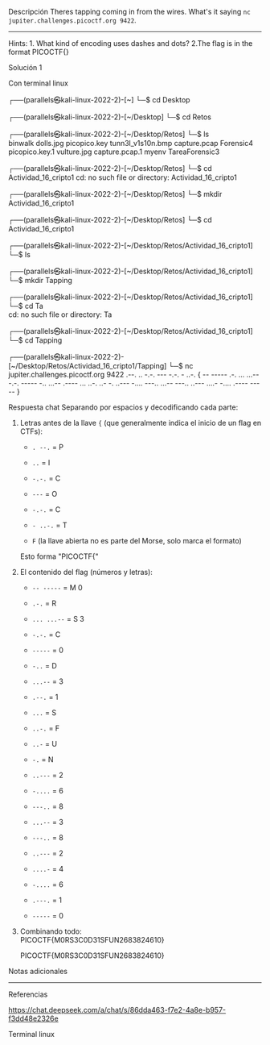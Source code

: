 Descripción
Theres tapping coming in from the wires. What's it saying `nc jupiter.challenges.picoctf.org 9422`.

---

Hints:
1.⁠ ⁠What kind of encoding uses dashes and dots?
2.The flag is in the format PICOCTF{}

Solución 1

Con terminal linux

┌──(parallels㉿kali-linux-2022-2)-[~]
└─$ cd Desktop  
                                                                             
┌──(parallels㉿kali-linux-2022-2)-[~/Desktop]
└─$ cd Retos  
                                                                             
┌──(parallels㉿kali-linux-2022-2)-[~/Desktop/Retos]
└─$ ls      
binwalk         dolls.jpg  picopico.key    tunn3l_v1s10n.bmp
capture.pcap    Forensic4  picopico.key.1  vulture.jpg
capture.pcap.1  myenv      TareaForensic3
                                                                             
┌──(parallels㉿kali-linux-2022-2)-[~/Desktop/Retos]
└─$ cd Actividad_16_cripto1
cd: no such file or directory: Actividad_16_cripto1
                                                                             
┌──(parallels㉿kali-linux-2022-2)-[~/Desktop/Retos]
└─$ mkdir Actividad_16_cripto1
                                                                             
┌──(parallels㉿kali-linux-2022-2)-[~/Desktop/Retos]
└─$ cd Actividad_16_cripto1 
                                                                             
┌──(parallels㉿kali-linux-2022-2)-[~/Desktop/Retos/Actividad_16_cripto1]
└─$ ls
                                                                             
┌──(parallels㉿kali-linux-2022-2)-[~/Desktop/Retos/Actividad_16_cripto1]
└─$ mkdir Tapping             
                                                                             
┌──(parallels㉿kali-linux-2022-2)-[~/Desktop/Retos/Actividad_16_cripto1]
└─$ cd Ta                  
cd: no such file or directory: Ta
                                                                             
┌──(parallels㉿kali-linux-2022-2)-[~/Desktop/Retos/Actividad_16_cripto1]
└─$ cd Tapping 
                                                                             
┌──(parallels㉿kali-linux-2022-2)-[~/Desktop/Retos/Actividad_16_cripto1/Tapping]
└─$ nc jupiter.challenges.picoctf.org 9422
.--. .. -.-. --- -.-. - ..-. { -- ----- .-. ... ...-- -.-. ----- -.. ...-- .---- ... ..-. ..- -. ..--- -.... ---.. ...-- ---.. ..--- ....- -.... .---- ----- } 




Respuesta chat
Separando por espacios y decodificando cada parte:

1. Letras antes de la llave `{` (que generalmente indica el inicio de un flag en CTFs):
    
    - `. --.` = P
        
    - `..` = I
        
    - `-.-.` = C
        
    - `---` = O
        
    - `-.-.` = C
        
    - `- ..-.` = T
        
    - `F` (la llave abierta no es parte del Morse, solo marca el formato)
        
    
    Esto forma "PICOCTF{"
    
2. El contenido del flag (números y letras):
    
    - `-- -----` = M 0
        
    - `.-.` = R
        
    - `... ...--` = S 3
        
    - `-.-.` = C
        
    - `-----` = 0
        
    - `-..` = D
        
    - `...--` = 3
        
    - `.--.` = 1
        
    - `...` = S
        
    - `..-.` = F
        
    - `..-` = U
        
    - `-.` = N
        
    - `..---` = 2
        
    - `-....` = 6
        
    - `---..` = 8
        
    - `...--` = 3
        
    - `---..` = 8
        
    - `..---` = 2
        
    - `....-` = 4
        
    - `-....` = 6
        
    - `.---.` = 1
        
    - `-----` = 0
        
3. Combinando todo:  
    PICOCTF{M0RS3C0D31SFUN2683824610}

    PICOCTF{M0RS3C0D31SFUN2683824610}


Notas adicionales

--------------------


Referencias

https://chat.deepseek.com/a/chat/s/86dda463-f7e2-4a8e-b957-f3dd48e2326e

Terminal linux